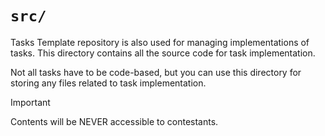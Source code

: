 # `src/`

Tasks Template repository is also used for managing implementations of tasks.
This directory contains all the source code for task implementation.

Not all tasks have to be code-based, but you can use this directory for storing any files related to task implementation.

> [!IMPORTANT]  
> Contents will be NEVER accessible to contestants.

